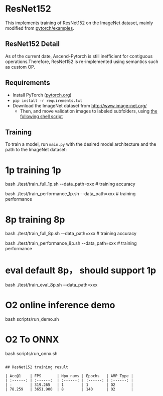 # ResNet152

This implements training of ResNet152 on the ImageNet dataset, mainly modified from [pytorch/examples](https://github.com/pytorch/examples/tree/master/imagenet).

## ResNet152 Detail

As of the current date, Ascend-Pytorch is still inefficient for contiguous operations.Therefore, ResNet152 is re-implemented using semantics such as custom OP.


## Requirements

- Install PyTorch ([pytorch.org](http://pytorch.org))
- `pip install -r requirements.txt`
- Download the ImageNet dataset from http://www.image-net.org/
    - Then, and move validation images to labeled subfolders, using [the following shell script](https://raw.githubusercontent.com/soumith/imagenetloader.torch/master/valprep.sh)

## Training

To train a model, run `main.py` with the desired model architecture and the path to the ImageNet dataset:

# 1p training 1p
bash ./test/train_full_1p.sh  --data_path=xxx          # training accuracy

bash ./test/train_performance_1p.sh  --data_path=xxx   # training performance

# 8p training 8p
bash ./test/train_full_8p.sh  --data_path=xxx          # training accuracy

bash ./test/train_performance_8p.sh  --data_path=xxx   # training performance

# eval default 8p， should support 1p
bash ./test/train_eval_8p.sh  --data_path=xxx

# O2 online inference demo
bash scripts/run_demo.sh

# O2 To ONNX
bash scripts/run_onnx.sh


```

## ResNet152 training result

| Acc@1    | FPS       | Npu_nums | Epochs   | AMP_Type |
| :------: | :------:  | :------: | :------: | :------: |
| -        | 319.265   | 1        | 1        | O2       |
| 78.259   | 3651.900  | 8        | 140      | O2       |
